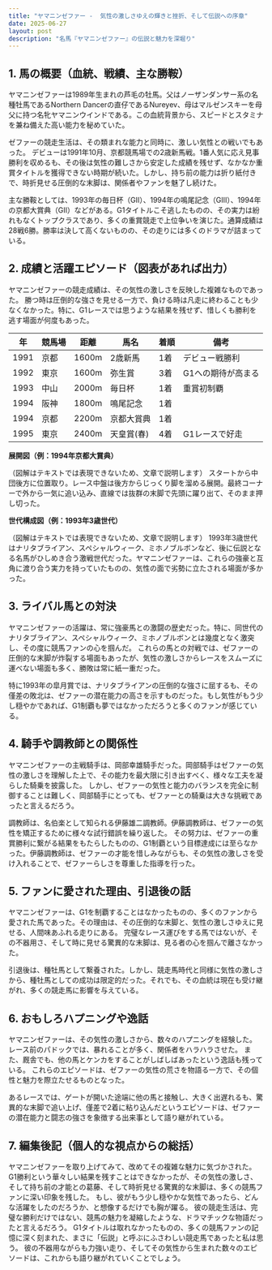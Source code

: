 ```yaml
---
title: "ヤマニンゼファー -  気性の激しさゆえの輝きと挫折、そして伝説への序章"
date: 2025-06-27
layout: post
description: "名馬『ヤマニンゼファー』の伝説と魅力を深堀り"
---
```


## 1. 馬の概要（血統、戦績、主な勝鞍）

ヤマニンゼファーは1989年生まれの芦毛の牡馬。父はノーザンダンサー系の名種牡馬であるNorthern Dancerの直仔であるNureyev、母はマルゼンスキーを母父に持つ名牝ヤマニンウインドである。この血統背景から、スピードとスタミナを兼ね備えた高い能力を秘めていた。  

ゼファーの競走生活は、その類まれな能力と同時に、激しい気性との戦いでもあった。  デビューは1991年10月、京都競馬場での2歳新馬戦。1番人気に応え見事勝利を収めるも、その後は気性の難しさから安定した成績を残せず、なかなか重賞タイトルを獲得できない時期が続いた。しかし、持ち前の能力は折り紙付きで、時折見せる圧倒的な末脚は、関係者やファンを魅了し続けた。

主な勝鞍としては、1993年の毎日杯（GII）、1994年の鳴尾記念（GIII）、1994年の京都大賞典（GII）などがある。G1タイトルこそ逃したものの、その実力は紛れもなくトップクラスであり、多くの重賞競走で上位争いを演じた。通算成績は28戦6勝。勝率は決して高くないものの、その走りには多くのドラマが詰まっている。


## 2. 成績と活躍エピソード（図表があれば出力）

ヤマニンゼファーの競走成績は、その気性の激しさを反映した複雑なものであった。  勝つ時は圧倒的な強さを見せる一方で、負ける時は凡走に終わることも少なくなかった。特に、G1レースでは思うような結果を残せず、惜しくも勝利を逃す場面が何度もあった。

| 年 | 競馬場 | 距離 | 馬名 | 着順 | 備考 |
|---|---|---|---|---|---|
| 1991 | 京都 | 1600m | 2歳新馬 | 1着 | デビュー戦勝利 |
| 1992 | 東京 | 1600m | 弥生賞 | 3着 | G1への期待が高まる |
| 1993 | 中山 | 2000m | 毎日杯 | 1着 | 重賞初制覇 |
| 1994 | 阪神 | 1800m | 鳴尾記念 | 1着 |  |
| 1994 | 京都 | 2200m | 京都大賞典 | 1着 |  |
| 1995 | 東京 | 2400m | 天皇賞(春) | 4着 | G1レースで好走 |


**展開図（例：1994年京都大賞典）**

（図解はテキストでは表現できないため、文章で説明します）
スタートから中団後方に位置取り。レース中盤は後方からじっくり脚を溜める展開。最終コーナーで外から一気に追い込み、直線では抜群の末脚で先頭に躍り出て、そのまま押し切った。


**世代構成図（例：1993年3歳世代）**

（図解はテキストでは表現できないため、文章で説明します）
1993年3歳世代はナリタブライアン、スペシャルウィーク、ミホノブルボンなど、後に伝説となる名馬がひしめき合う激戦世代だった。ヤマニンゼファーは、これらの強豪と互角に渡り合う実力を持っていたものの、気性の面で劣勢に立たされる場面が多かった。


## 3. ライバル馬との対決

ヤマニンゼファーの活躍は、常に強豪馬との激闘の歴史だった。特に、同世代のナリタブライアン、スペシャルウィーク、ミホノブルボンとは幾度となく激突し、その度に競馬ファンの心を掴んだ。  これらの馬との対戦では、ゼファーの圧倒的な末脚が炸裂する場面もあったが、気性の激しさからレースをスムーズに運べない場面も多く、勝敗は常に紙一重だった。

特に1993年の皐月賞では、ナリタブライアンの圧倒的な強さに屈するも、その僅差の敗北は、ゼファーの潜在能力の高さを示すものだった。もし気性がもう少し穏やかであれば、G1制覇も夢ではなかっただろうと多くのファンが感じている。


## 4. 騎手や調教師との関係性

ヤマニンゼファーの主戦騎手は、岡部幸雄騎手だった。岡部騎手はゼファーの気性の激しさを理解した上で、その能力を最大限に引き出すべく、様々な工夫を凝らした騎乗を披露した。  しかし、ゼファーの気性と能力のバランスを完全に制御することは難しく、岡部騎手にとっても、ゼファーとの騎乗は大きな挑戦であったと言えるだろう。

調教師は、名伯楽として知られる伊藤雄二調教師。伊藤調教師は、ゼファーの気性を矯正するために様々な試行錯誤を繰り返した。  その努力は、ゼファーの重賞勝利に繋がる結果をもたらしたものの、G1制覇という目標達成には至らなかった。伊藤調教師は、ゼファーの才能を惜しみながらも、その気性の激しさを受け入れることで、ゼファーらしさを尊重した指導を行った。


## 5. ファンに愛された理由、引退後の話

ヤマニンゼファーは、G1を制覇することはなかったものの、多くのファンから愛された馬であった。その理由は、その圧倒的な末脚と、気性の激しさゆえに見せる、人間味あふれる走りにある。  完璧なレース運びをする馬ではないが、その不器用さ、そして時に見せる驚異的な末脚は、見る者の心を掴んで離さなかった。

引退後は、種牡馬として繋養された。しかし、競走馬時代と同様に気性の激しさから、種牡馬としての成功は限定的だった。それでも、その血統は現在も受け継がれ、多くの競走馬に影響を与えている。


## 6. おもしろハプニングや逸話

ヤマニンゼファーは、その気性の激しさから、数々のハプニングを経験した。  レース前のパドックでは、暴れることが多く、関係者をハラハラさせた。  また、厩舎でも、他の馬とケンカをすることがしばしばあったという逸話も残っている。  これらのエピソードは、ゼファーの気性の荒さを物語る一方で、その個性と魅力を際立たせるものとなった。

あるレースでは、ゲートが開いた途端に他の馬と接触し、大きく出遅れるも、驚異的な末脚で追い上げ、僅差で2着に粘り込んだというエピソードは、ゼファーの潜在能力と闘志の強さを象徴する出来事として語り継がれている。


## 7. 編集後記（個人的な視点からの総括）

ヤマニンゼファーを取り上げてみて、改めてその複雑な魅力に気づかされた。  G1勝利という華々しい結果を残すことはできなかったが、その気性の激しさ、そして持ち前の才能との葛藤、そして時折見せる驚異的な末脚は、多くの競馬ファンに深い印象を残した。  もし、彼がもう少し穏やかな気性であったら、どんな活躍をしたのだろうか、と想像するだけでも胸が躍る。  彼の競走生活は、完璧な勝利だけではない、競馬の魅力を凝縮したような、ドラマチックな物語だったと言えるだろう。  G1タイトルは取れなかったものの、多くの競馬ファンの記憶に深く刻まれた、まさに「伝説」と呼ぶにふさわしい競走馬であったと私は思う。  彼の不器用ながらも力強い走り、そしてその気性から生まれた数々のエピソードは、これからも語り継がれていくことでしょう。

